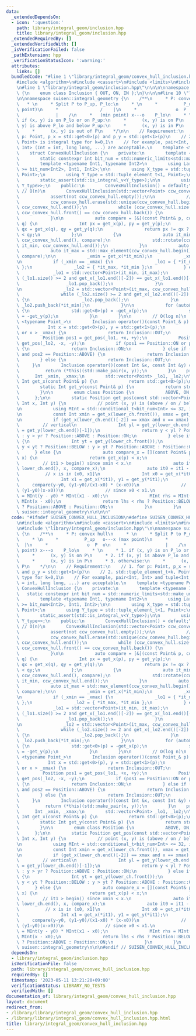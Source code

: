```yaml
---
data:
  _extendedDependsOn:
  - icon: ':question:'
    path: library/integral_geom/inclusion.hpp
    title: library/integral_geom/inclusion.hpp
  _extendedRequiredBy: []
  _extendedVerifiedWith: []
  _isVerificationFailed: false
  _pathExtension: hpp
  _verificationStatusIcon: ':warning:'
  attributes:
    links: []
  bundledCode: "#line 1 \"library/integral_geom/convex_hull_inclusion.hpp\"\n\n\n\n\
    #include <algorithm>\n#include <cassert>\n#include <limits>\n#include <vector>\n\
    \n#line 1 \"library/integral_geom/inclusion.hpp\"\n\n\n\nnamespace suisen::integral_geometry\
    \ {\n    enum class Inclusion { OUT, ON, IN };\n}\n\n\n#line 10 \"library/integral_geom/convex_hull_inclusion.hpp\"\
    \n\nnamespace suisen::integral_geometry {\n    /**\n     * P: convex hull\n  \
    \   * \n     * Split P to P_up, P_lo:\n     * \n     *          P_up   o---x (max\
    \ point)\n     *                /    |\n     *               o  P  o\n     * \
    \              |    /\n     *   (min point) x---o    P_lo\n     * \n     * 1.\
    \ if (x, y) is on P_lo or on P_up:\n     *      (x, y) is on P\n     * 2. if (x,\
    \ y) is above P_lo and below P_up:\n     *      (x, y) is in P\n     * 3. otherwise:\n\
    \     *      (x, y) is out of P\n    */\n\n    // Requirement:\n    // 1. for\
    \ p: Point, p_x = std::get<0>(p) and p_y = std::get<1>(p)\n    // 2. std::tuple_element_t<k,\
    \ Point> is integral type for k=0,1\n    // For example, pair<Int, Int> and tuple<Int,\
    \ Int> (Int = int, long long, ...) are acceptable.\n    template <typename Point>\n\
    \    struct ConvexHullInclusion {\n    private:\n        template <typename Int>\n\
    \        static constexpr int bit_num = std::numeric_limits<std::make_unsigned_t<Int>>::digits;\n\
    \        template <typename Int1, typename Int2>\n        using LargerInt = std::conditional_t<bit_num<Int1>\
    \ >= bit_num<Int2>, Int1, Int2>;\n\n        using X_type = std::tuple_element_t<0,\
    \ Point>;\n        using Y_type = std::tuple_element_t<1, Point>;\n\n        static_assert(std::is_integral_v<X_type>);\n\
    \        static_assert(std::is_integral_v<Y_type>);\n\n        using Int = std::make_signed_t<LargerInt<X_type,\
    \ Y_type>>;\n    public:\n        ConvexHullInclusion() = default;\n\n       \
    \ // O(n)\n        ConvexHullInclusion(std::vector<Point> ccw_convex_hull) {\n\
    \            assert(not ccw_convex_hull.empty());\n\n            // Remove duplicates\n\
    \            ccw_convex_hull.erase(std::unique(ccw_convex_hull.begin(), ccw_convex_hull.end()),\
    \ ccw_convex_hull.end());\n            while (ccw_convex_hull.size() >= 2 and\
    \ ccw_convex_hull.front() == ccw_convex_hull.back()) {\n                ccw_convex_hull.pop_back();\n\
    \            }\n\n            auto compare = [&](const Point& p, const Point&\
    \ q) {\n                Int px = get_x(p), py = get_y(p);\n                Int\
    \ qx = get_x(q), qy = get_y(q);\n                return px != qx ? px < qx : py\
    \ < qy;\n            };\n            {\n                auto it_min = std::min_element(ccw_convex_hull.begin(),\
    \ ccw_convex_hull.end(), compare);\n                std::rotate(ccw_convex_hull.begin(),\
    \ it_min, ccw_convex_hull.end());\n            }\n            auto it_min = ccw_convex_hull.begin();\n\
    \            auto it_max = std::max_element(ccw_convex_hull.begin(), ccw_convex_hull.end(),\
    \ compare);\n\n            _xmin = get_x(*it_min);\n            _xmax = get_x(*it_max);\n\
    \n            if (_xmin == _xmax) {\n                _lo1 = { *it_min, *it_max\
    \ };\n                _lo2 = { *it_max, *it_min };\n            } else {\n   \
    \             _lo1 = std::vector<Point>(it_min, it_max);\n                while\
    \ (_lo1.size() >= 2 and get_x(_lo1.end()[-2]) == get_x(_lo1.end()[-1])) {\n  \
    \                  _lo1.pop_back();\n                }\n                _lo1.push_back(*it_max);\n\
    \n                _lo2 = std::vector<Point>(it_max, ccw_convex_hull.end());\n\
    \                while (_lo2.size() >= 2 and get_x(_lo2.end()[-2]) == get_x(_lo2.end()[-1]))\
    \ {\n                    _lo2.pop_back();\n                }\n               \
    \ _lo2.push_back(*it_min);\n            }\n\n            for (auto& p : _lo2)\
    \ {\n                std::get<0>(p) = -get_x(p);\n                std::get<1>(p)\
    \ = -get_y(p);\n            }\n        }\n\n        // O(log n)\n        template\
    \ <typename Point_>\n        Inclusion operator()(const Point_& p) const {\n \
    \           Int x = std::get<0>(p), y = std::get<1>(p);\n            if (x < _xmin\
    \ or x > _xmax) {\n                return Inclusion::OUT;\n            }\n   \
    \         Position pos1 = get_pos(_lo1, +x, +y);\n            Position pos2 =\
    \ get_pos(_lo2, -x, -y);\n            if (pos1 == Position::ON or pos2 == Position::ON)\
    \ {\n                return Inclusion::ON;\n            } else if (pos1 == Position::ABOVE\
    \ and pos2 == Position::ABOVE) {\n                return Inclusion::IN;\n    \
    \        } else {\n                return Inclusion::OUT;\n            }\n   \
    \     }\n        Inclusion operator()(const Int &x, const Int &y) const {\n  \
    \          return (*this)(std::make_pair(x, y));\n        }\n    private:\n  \
    \      Int _xmin, _xmax;\n        std::vector<Point> _lo1, _lo2;\n\n        static\
    \ Int get_x(const Point& p) {\n            return std::get<0>(p);\n        }\n\
    \        static Int get_y(const Point& p) {\n            return std::get<1>(p);\n\
    \        }\n\n        enum class Position {\n            ABOVE, ON, BELOW\n  \
    \      };\n\n        static Position get_pos(const std::vector<Point>& lower_ch,\
    \ Int x, Int y) {\n            // point (x, y) is (above / on / below)? lower_ch\n\
    \n            using MInt = std::conditional_t<bit_num<Int> <= 32, int64_t, __int128_t>;\n\
    \n            const Int xmin = get_x(lower_ch.front()), xmax = get_x(lower_ch.back());\n\
    \n            if (get_x(lower_ch.end()[-2]) == xmax and x == xmax) {\n       \
    \         // vertical\n                Int yl = get_y(lower_ch.end()[-2]), yr\
    \ = get_y(lower_ch.end()[-1]);\n                return y < yl ? Position::BELOW\
    \ : y > yr ? Position::ABOVE : Position::ON;\n            } else if (x == xmin)\
    \ {\n                Int yt = get_y(lower_ch.front());\n                return\
    \ y < yt ? Position::BELOW : y > yt ? Position::ABOVE : Position::ON;\n      \
    \      } else {\n                auto compare_x = [](const Point& p, const Int&\
    \ x) {\n                    return get_x(p) < x;\n                };\n       \
    \         // it1 > begin() since xmin < x.\n                auto it1 = std::lower_bound(lower_ch.begin(),\
    \ lower_ch.end(), x, compare_x);\n                auto it0 = it1 - 1;\n      \
    \          // x is in (x0, x1]\n                Int x0 = get_x(*it0), y0 = get_y(*it0);\n\
    \                Int x1 = get_x(*it1), y1 = get_y(*it1);\n                // \
    \     compare(y-y0, (y1-y0)/(x1-x0) * (x-x0))\n                //      <=> compare((y-y0)(x1-x0),\
    \ (y1-y0)(x-x0))\n                // since x0 < x1.\n                MInt lhs\
    \ = MInt(y - y0) * MInt(x1 - x0);\n                MInt rhs = MInt(y1 - y0) *\
    \ MInt(x - x0);\n                return lhs < rhs ? Position::BELOW : lhs > rhs\
    \ ? Position::ABOVE : Position::ON;\n            }\n        }\n    };\n} // namespace\
    \ suisen::integral_geometry\n\n\n\n"
  code: "#ifndef SUISEN_CONVEX_HULL_INCLUSION\n#define SUISEN_CONVEX_HULL_INCLUSION\n\
    \n#include <algorithm>\n#include <cassert>\n#include <limits>\n#include <vector>\n\
    \n#include \"library/integral_geom/inclusion.hpp\"\n\nnamespace suisen::integral_geometry\
    \ {\n    /**\n     * P: convex hull\n     * \n     * Split P to P_up, P_lo:\n\
    \     * \n     *          P_up   o---x (max point)\n     *                /  \
    \  |\n     *               o  P  o\n     *               |    /\n     *   (min\
    \ point) x---o    P_lo\n     * \n     * 1. if (x, y) is on P_lo or on P_up:\n\
    \     *      (x, y) is on P\n     * 2. if (x, y) is above P_lo and below P_up:\n\
    \     *      (x, y) is in P\n     * 3. otherwise:\n     *      (x, y) is out of\
    \ P\n    */\n\n    // Requirement:\n    // 1. for p: Point, p_x = std::get<0>(p)\
    \ and p_y = std::get<1>(p)\n    // 2. std::tuple_element_t<k, Point> is integral\
    \ type for k=0,1\n    // For example, pair<Int, Int> and tuple<Int, Int> (Int\
    \ = int, long long, ...) are acceptable.\n    template <typename Point>\n    struct\
    \ ConvexHullInclusion {\n    private:\n        template <typename Int>\n     \
    \   static constexpr int bit_num = std::numeric_limits<std::make_unsigned_t<Int>>::digits;\n\
    \        template <typename Int1, typename Int2>\n        using LargerInt = std::conditional_t<bit_num<Int1>\
    \ >= bit_num<Int2>, Int1, Int2>;\n\n        using X_type = std::tuple_element_t<0,\
    \ Point>;\n        using Y_type = std::tuple_element_t<1, Point>;\n\n        static_assert(std::is_integral_v<X_type>);\n\
    \        static_assert(std::is_integral_v<Y_type>);\n\n        using Int = std::make_signed_t<LargerInt<X_type,\
    \ Y_type>>;\n    public:\n        ConvexHullInclusion() = default;\n\n       \
    \ // O(n)\n        ConvexHullInclusion(std::vector<Point> ccw_convex_hull) {\n\
    \            assert(not ccw_convex_hull.empty());\n\n            // Remove duplicates\n\
    \            ccw_convex_hull.erase(std::unique(ccw_convex_hull.begin(), ccw_convex_hull.end()),\
    \ ccw_convex_hull.end());\n            while (ccw_convex_hull.size() >= 2 and\
    \ ccw_convex_hull.front() == ccw_convex_hull.back()) {\n                ccw_convex_hull.pop_back();\n\
    \            }\n\n            auto compare = [&](const Point& p, const Point&\
    \ q) {\n                Int px = get_x(p), py = get_y(p);\n                Int\
    \ qx = get_x(q), qy = get_y(q);\n                return px != qx ? px < qx : py\
    \ < qy;\n            };\n            {\n                auto it_min = std::min_element(ccw_convex_hull.begin(),\
    \ ccw_convex_hull.end(), compare);\n                std::rotate(ccw_convex_hull.begin(),\
    \ it_min, ccw_convex_hull.end());\n            }\n            auto it_min = ccw_convex_hull.begin();\n\
    \            auto it_max = std::max_element(ccw_convex_hull.begin(), ccw_convex_hull.end(),\
    \ compare);\n\n            _xmin = get_x(*it_min);\n            _xmax = get_x(*it_max);\n\
    \n            if (_xmin == _xmax) {\n                _lo1 = { *it_min, *it_max\
    \ };\n                _lo2 = { *it_max, *it_min };\n            } else {\n   \
    \             _lo1 = std::vector<Point>(it_min, it_max);\n                while\
    \ (_lo1.size() >= 2 and get_x(_lo1.end()[-2]) == get_x(_lo1.end()[-1])) {\n  \
    \                  _lo1.pop_back();\n                }\n                _lo1.push_back(*it_max);\n\
    \n                _lo2 = std::vector<Point>(it_max, ccw_convex_hull.end());\n\
    \                while (_lo2.size() >= 2 and get_x(_lo2.end()[-2]) == get_x(_lo2.end()[-1]))\
    \ {\n                    _lo2.pop_back();\n                }\n               \
    \ _lo2.push_back(*it_min);\n            }\n\n            for (auto& p : _lo2)\
    \ {\n                std::get<0>(p) = -get_x(p);\n                std::get<1>(p)\
    \ = -get_y(p);\n            }\n        }\n\n        // O(log n)\n        template\
    \ <typename Point_>\n        Inclusion operator()(const Point_& p) const {\n \
    \           Int x = std::get<0>(p), y = std::get<1>(p);\n            if (x < _xmin\
    \ or x > _xmax) {\n                return Inclusion::OUT;\n            }\n   \
    \         Position pos1 = get_pos(_lo1, +x, +y);\n            Position pos2 =\
    \ get_pos(_lo2, -x, -y);\n            if (pos1 == Position::ON or pos2 == Position::ON)\
    \ {\n                return Inclusion::ON;\n            } else if (pos1 == Position::ABOVE\
    \ and pos2 == Position::ABOVE) {\n                return Inclusion::IN;\n    \
    \        } else {\n                return Inclusion::OUT;\n            }\n   \
    \     }\n        Inclusion operator()(const Int &x, const Int &y) const {\n  \
    \          return (*this)(std::make_pair(x, y));\n        }\n    private:\n  \
    \      Int _xmin, _xmax;\n        std::vector<Point> _lo1, _lo2;\n\n        static\
    \ Int get_x(const Point& p) {\n            return std::get<0>(p);\n        }\n\
    \        static Int get_y(const Point& p) {\n            return std::get<1>(p);\n\
    \        }\n\n        enum class Position {\n            ABOVE, ON, BELOW\n  \
    \      };\n\n        static Position get_pos(const std::vector<Point>& lower_ch,\
    \ Int x, Int y) {\n            // point (x, y) is (above / on / below)? lower_ch\n\
    \n            using MInt = std::conditional_t<bit_num<Int> <= 32, int64_t, __int128_t>;\n\
    \n            const Int xmin = get_x(lower_ch.front()), xmax = get_x(lower_ch.back());\n\
    \n            if (get_x(lower_ch.end()[-2]) == xmax and x == xmax) {\n       \
    \         // vertical\n                Int yl = get_y(lower_ch.end()[-2]), yr\
    \ = get_y(lower_ch.end()[-1]);\n                return y < yl ? Position::BELOW\
    \ : y > yr ? Position::ABOVE : Position::ON;\n            } else if (x == xmin)\
    \ {\n                Int yt = get_y(lower_ch.front());\n                return\
    \ y < yt ? Position::BELOW : y > yt ? Position::ABOVE : Position::ON;\n      \
    \      } else {\n                auto compare_x = [](const Point& p, const Int&\
    \ x) {\n                    return get_x(p) < x;\n                };\n       \
    \         // it1 > begin() since xmin < x.\n                auto it1 = std::lower_bound(lower_ch.begin(),\
    \ lower_ch.end(), x, compare_x);\n                auto it0 = it1 - 1;\n      \
    \          // x is in (x0, x1]\n                Int x0 = get_x(*it0), y0 = get_y(*it0);\n\
    \                Int x1 = get_x(*it1), y1 = get_y(*it1);\n                // \
    \     compare(y-y0, (y1-y0)/(x1-x0) * (x-x0))\n                //      <=> compare((y-y0)(x1-x0),\
    \ (y1-y0)(x-x0))\n                // since x0 < x1.\n                MInt lhs\
    \ = MInt(y - y0) * MInt(x1 - x0);\n                MInt rhs = MInt(y1 - y0) *\
    \ MInt(x - x0);\n                return lhs < rhs ? Position::BELOW : lhs > rhs\
    \ ? Position::ABOVE : Position::ON;\n            }\n        }\n    };\n} // namespace\
    \ suisen::integral_geometry\n\n\n#endif // SUISEN_CONVEX_HULL_INCLUSION\n"
  dependsOn:
  - library/integral_geom/inclusion.hpp
  isVerificationFile: false
  path: library/integral_geom/convex_hull_inclusion.hpp
  requiredBy: []
  timestamp: '2023-05-11 13:21:20+09:00'
  verificationStatus: LIBRARY_NO_TESTS
  verifiedWith: []
documentation_of: library/integral_geom/convex_hull_inclusion.hpp
layout: document
redirect_from:
- /library/library/integral_geom/convex_hull_inclusion.hpp
- /library/library/integral_geom/convex_hull_inclusion.hpp.html
title: library/integral_geom/convex_hull_inclusion.hpp
---
```

